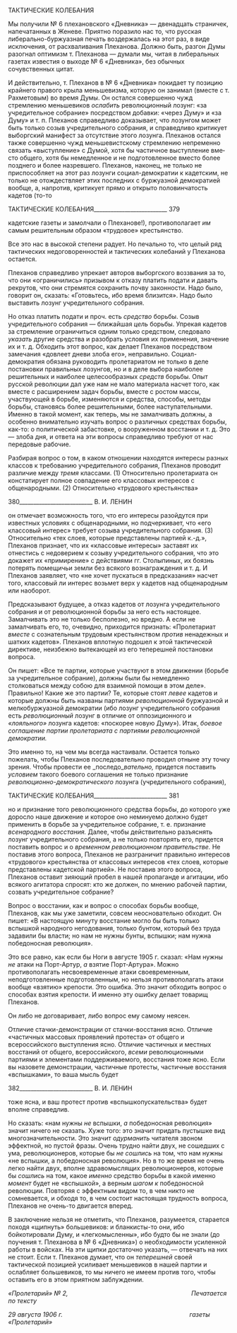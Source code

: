 ТАКТИЧЕСКИЕ КОЛЕБАНИЯ

Мы получили № 6 плехановского «Дневника» — двенадцать страничек, напечатан­ных в Женеве. Приятно поразило нас то, что русская либерально-буржуазная печать воздержалась на этот раз, в виде исключения, от расхваливания Плеханова. Должно быть, разгон Думы разогнал оптимизм т. Плеханова — думали мы, читая в либераль­ных газетах известия о выходе № 6 «Дневника», без обычных сочувственных цитат.

И действительно, т. Плеханов в № 6 «Дневника» покидает ту позицию крайнего пра­вого крыла меньшевизма, которую он занимал (вместе с т. Рахметовым) во время Ду­мы. Он остался совершенно чужд стремлению меньшевиков _ослабить_ революционный лозунг: «за учредительное собрание» посредством добавки: «через Думу» и «за Думу» и т. п. Плеханов справедливо доказывает, что лозунгом может быть только созыв учре­дительного собрания, и справедливо критикует выборгский манифест за отсутствие этого лозунга. Плеханов остался также совершенно чужд меньшевистскому стремле­нию непременно связать «выступление» с Думой, хотя бы частичное выступление вме­сто общего, хотя бы немедленное и не подготовленное вместо более позднего и более назревшего. Плеханов, наконец, не только не приспособляет на этот раз лозунги соци­ал-демократии к кадетским, не только не отождествляет этих последних с буржуазной демократией вообще, а, напротив, критикует прямо и открыто половинчатость кадетов (то-то

  

ТАКТИЧЕСКИЕ КОЛЕБАНИЯ__________________________ 379

кадетские газеты и замолчали о Плеханове!), противополагает _им_ самым решительным образом «трудовое» крестьянство.

Все это нас в высокой степени радует. Но печально то, что целый ряд тактических недоговоренностей и тактических колебаний у Плеханова остается.

Плеханов справедливо упрекает авторов выборгского воззвания за то, что они «ог­раничились» призывом к отказу платить подати и давать рекрутов, что они стремятся сохранить почву законности. Надо было, говорит он, сказать: «Готовьтесь, ибо время близится». Надо было выставить лозунг учредительного собрания.

Но отказ платить подати и проч. есть _средство_ борьбы. Созыв учредительного соб­рания — ближайшая _цель_ борьбы. Упрекая кадетов за стремление ограничиться одним только средством, следовало _указать_ другие средства и разобрать условия их примене­ния, значение их и т. д. Обходить этот вопрос, как делает Плеханов посредством заме­чания «довлеет дневи злоба его», неправильно. Социал-демократия обязана руководить пролетариатом не только в деле постановки правильных лозунгов, но и в деле выбора наиболее решительных и наиболее целесообразных _средств_ борьбы. Опыт русской ре­волюции дал уже нам не мало материала насчет того, как вместе с расширением задач борьбы, вместе с ростом массы, участвующей в борьбе, изменяются и средства, спосо­бы, методы борьбы, становясь более решительными, более наступательными. Именно в такой момент, как теперь, мы не замалчивать должны, а особенно внимательно изучать вопрос о различных средствах борьбы, как-то: о политической забастовке, о вооружен­ном восстании и т. д. Это — злоба дня, и ответа на эти вопросы справедливо требуют от нас передовые рабочие.

Разбирая вопрос о том, в каком отношении находятся интересы разных классов к требованию учредительного собрания, Плеханов проводит различие между _тремя_ классами. (1) Относительно пролетариата он констатирует полное совпадение его клас­совых интересов с общенародными. (2) Относительно «трудового крестьянства»

  

380__________________________ В. И. ЛЕНИН

он отмечает возможность того, что его интересы разойдутся при известных условиях с общенародными, но подчеркивает, что «его классовый интерес» требует созыва учре­дительного собрания. (3) Относительно «тех слоев, которые представлены партией к.-д.», Плеханов признает, что их «классовые интересы» заставят их отнестись с недове­рием к созыву учредительного собрания, что это докажет их «примирение» с действия­ми гг. Столыпиных, их боязнь потерять помещичьи земли без всякого вознаграждения и т. д. И Плеханов заявляет, что «не хочет пускаться в предсказания» насчет того, клас­совый ли интерес возьмет верх у кадетов над общенародным или наоборот.

Предсказывают будущее, а отказ кадетов от лозунга учредительного собрания и от революционной борьбы за него есть настоящее. Замалчивать это не только бесполезно, но вредно. А если не замалчивать его, то, очевидно, приходится признать: «Пролетари­ат _вместе_ с сознательным трудовым крестьянством _против_ ненадежных и шатких ка­детов». Плеханов вплотную подошел к этой тактической директиве, неизбежно выте­кающей из его теперешней постановки вопроса.

Он пишет: «Все те партии, которые участвуют в этом движении (борьбе за учреди­тельное собрание), должны были бы немедленно столковаться между собою для взаим­ной помощи в этом деле». Правильно! Какие же это партии? Те, которые стоят _левее_ кадетов и которые должны быть названы партиями _революционной_ буржуазной и мел­кобуржуазной демократии (ибо лозунг учредительного собрания есть _революционный_ лозунг в отличие от оппозиционного и _«лояльного»_ лозунга кадетов: «поскорее новую Думу»). Итак, _боевое соглашение партии пролетариата с партиями революционной демократии._

Это именно то, на чем мы всегда настаивали. Остается только пожелать, чтобы Пле­ханов последовательно проводил отныне эту точку зрения. Чтобы провести ее _последо­__вательно,_ придется поставить _условием_ такого боевого соглашения не только призна­ние _революционно-демократического_ лозунга (учредительного собрания),

  

ТАКТИЧЕСКИЕ КОЛЕБАНИЯ__________________________ 381

но и признание того революционного средства борьбы, до которого уже доросло наше движение и которое оно неминуемо должно будет применить в борьбе за учредитель­ное собрание, т. е. признание _всенародного восстания._ Далее, чтобы действительно разъяснять лозунг учредительного собрания, а не только повторять его, придется по­ставить вопрос и о _временном революционном правительстве._ Не поставив этого во­проса, Плеханов не разграничит правильно интересов «трудового» крестьянства от классовых интересов «тех слоев, которые представлены кадетской партией». Не поста­вив этого вопроса, Плеханов оставит зияющий пробел в нашей пропаганде и агитации, ибо всякого агитатора спросят: кто же должен, по мнению рабочей партии, созвать уч­редительное собрание?

Вопрос о восстании, как и вопрос о способах борьбы вообще, Плеханов, как мы уже заметили, совсем неосновательно обходит. Он пишет: «В настоящую минуту восстание могло бы быть только вспышкой народного негодования, только бунтом, который без труда задавили бы власти; но нам не нужны бунты, вспышки; нам нужна победоносная революция».

Это все равно, как если бы Ноги в августе 1905 г. сказал: «Нам нужны _не_ атаки на Порт-Артур, _а_ взятие Порт-Артура». Можно противополагать несвоевременные атаки своевременным, неподготовленные подготовленным, но нельзя противополагать атаки вообще «взятию» крепости. Это ошибка. Это значит обходить вопрос о способах взятия крепости. И именно эту ошибку делает товарищ Плеханов.

Он либо не договаривает, либо вопрос ему самому неясен.

Отличие стачки-демонстрации от стачки-восстания ясно. Отличие «частичных мас­совых проявлений протеста» от общего и всероссийского выступления ясно. Отличие частичных и местных восстаний от общего, всероссийского, _всеми_ революционными партиями и элементами поддерживаемого, восстания тоже ясно. Если вы назовете де­монстрации, частичные протесты, частичные восстания «вспышками», то ваша мысль будет

  

382__________________________ В. И. ЛЕНИН

тоже ясна, и ваш протест против «вспышкопускательства» будет вполне справедлив.

Но сказать: «нам нужны _не_ вспышки, _а_ победоносная революция» значит ничего не сказать. Хуже того: это значит придать пустышке вид многозначительности. Это значит _одурманить_ читателя звоном эффектной, но пустой фразы. Очень трудно найти двух, не сошедших с ума, революционеров, которые бы _не сошлись_ на том, что нам нужны «не вспышки, а победоносная революция». Но в то же время не очень легко найти двух, вполне здравомыслящих революционеров, которые бы _сошлись_ на том, какое _именно_ средство борьбы в какой именно _момент_ будет не «вспышкой», а верным _шагом к_ по­бедоносной революции. Повторяя с эффектным видом то, в чем никто не сомневается, и обходя то, в чем состоит настоящая трудность вопроса, Плеханов не очень-то двига­ется вперед.

В заключение нельзя не отметить, что Плеханов, разумеется, старается походя «щипнуть» большевиков: и бланкисты-то они, ибо бойкотировали Думу, и «легкомыс­ленны», ибо будто бы не знали (до поучения т. Плеханова в № 6 «Дневника») о необхо­димости усиленной работы в войсках. На эти щипки достаточно указать, — отвечать на них не стоит. Если т. Плеханов думает, что он _теперешней_ своей тактической позицией усиливает меньшевиков в нашей партии и ослабляет большевиков, то мы ничего не имеем против того, чтобы оставить его в этом приятном заблуждении.

_«Пролетарий» № 2,                                                                       Печатается по тексту_

_29 августа 1906 г.                                                                         газеты «Пролетарий»_